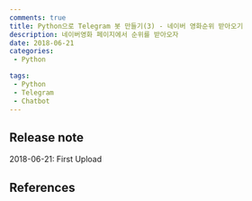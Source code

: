 ```yaml
---
comments: true
title: Python으로 Telegram 봇 만들기(3) - 네이버 영화순위 받아오기
description: 네이버영화 페이지에서 순위를 받아오자
date: 2018-06-21
categories:
 - Python

tags:
 - Python
 - Telegram
 - Chatbot
---
```




## Release note
2018-06-21: First Upload
## References
